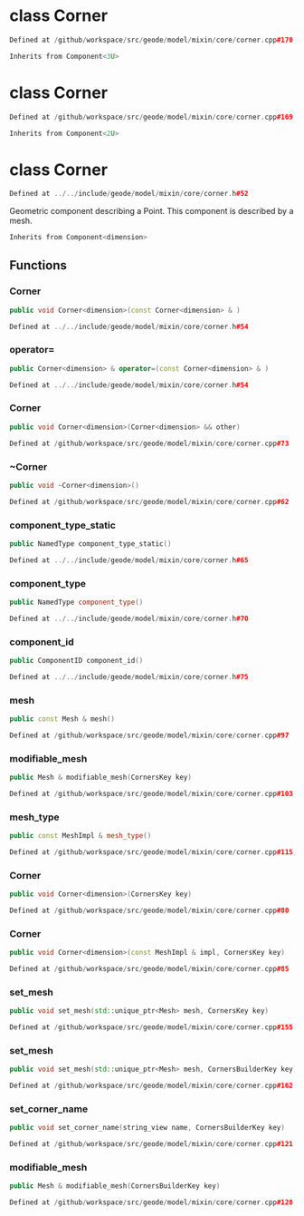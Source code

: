 # class Corner

```cpp
Defined at /github/workspace/src/geode/model/mixin/core/corner.cpp#170
```

```cpp
Inherits from Component<3U>
```



# class Corner

```cpp
Defined at /github/workspace/src/geode/model/mixin/core/corner.cpp#169
```

```cpp
Inherits from Component<2U>
```



# class Corner

```cpp
Defined at ../../include/geode/model/mixin/core/corner.h#52
```

 Geometric component describing a Point. This component is described by a mesh.



```cpp
Inherits from Component<dimension>
```



## Functions

### Corner

```cpp
public void Corner<dimension>(const Corner<dimension> & )
```

```cpp
Defined at ../../include/geode/model/mixin/core/corner.h#54
```

### operator=

```cpp
public Corner<dimension> & operator=(const Corner<dimension> & )
```

```cpp
Defined at ../../include/geode/model/mixin/core/corner.h#54
```

### Corner

```cpp
public void Corner<dimension>(Corner<dimension> && other)
```

```cpp
Defined at /github/workspace/src/geode/model/mixin/core/corner.cpp#73
```

### ~Corner

```cpp
public void ~Corner<dimension>()
```

```cpp
Defined at /github/workspace/src/geode/model/mixin/core/corner.cpp#62
```

### component_type_static

```cpp
public NamedType component_type_static()
```

```cpp
Defined at ../../include/geode/model/mixin/core/corner.h#65
```

### component_type

```cpp
public NamedType component_type()
```

```cpp
Defined at ../../include/geode/model/mixin/core/corner.h#70
```

### component_id

```cpp
public ComponentID component_id()
```

```cpp
Defined at ../../include/geode/model/mixin/core/corner.h#75
```

### mesh

```cpp
public const Mesh & mesh()
```

```cpp
Defined at /github/workspace/src/geode/model/mixin/core/corner.cpp#97
```

### modifiable_mesh

```cpp
public Mesh & modifiable_mesh(CornersKey key)
```

```cpp
Defined at /github/workspace/src/geode/model/mixin/core/corner.cpp#103
```

### mesh_type

```cpp
public const MeshImpl & mesh_type()
```

```cpp
Defined at /github/workspace/src/geode/model/mixin/core/corner.cpp#115
```

### Corner

```cpp
public void Corner<dimension>(CornersKey key)
```

```cpp
Defined at /github/workspace/src/geode/model/mixin/core/corner.cpp#80
```

### Corner

```cpp
public void Corner<dimension>(const MeshImpl & impl, CornersKey key)
```

```cpp
Defined at /github/workspace/src/geode/model/mixin/core/corner.cpp#85
```

### set_mesh

```cpp
public void set_mesh(std::unique_ptr<Mesh> mesh, CornersKey key)
```

```cpp
Defined at /github/workspace/src/geode/model/mixin/core/corner.cpp#155
```

### set_mesh

```cpp
public void set_mesh(std::unique_ptr<Mesh> mesh, CornersBuilderKey key)
```

```cpp
Defined at /github/workspace/src/geode/model/mixin/core/corner.cpp#162
```

### set_corner_name

```cpp
public void set_corner_name(string_view name, CornersBuilderKey key)
```

```cpp
Defined at /github/workspace/src/geode/model/mixin/core/corner.cpp#121
```

### modifiable_mesh

```cpp
public Mesh & modifiable_mesh(CornersBuilderKey key)
```

```cpp
Defined at /github/workspace/src/geode/model/mixin/core/corner.cpp#128
```



